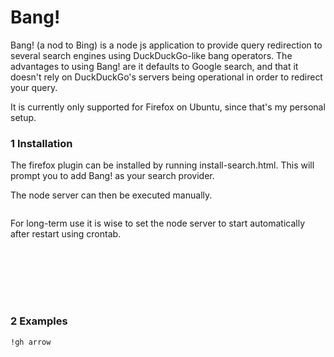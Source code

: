 Bang!
===========

Bang! (a nod to Bing) is a node js application to provide
query redirection to several search engines using DuckDuckGo-like
bang operators. The advantages to using Bang! are it defaults to
Google search, and that it doesn't rely on DuckDuckGo's servers being
operational in order to redirect your query.

It is currently only supported for Firefox on Ubuntu, since that's
my personal setup.

### 1 Installation

The firefox plugin can be installed by running install-search.html. This
will prompt you to add Bang! as your search provider.

The node server can then be executed manually.

```

```

For long-term use it is wise to set the node server to start automatically
after restart using crontab.

```bash








```

### 2 Examples

```
!gh arrow

```